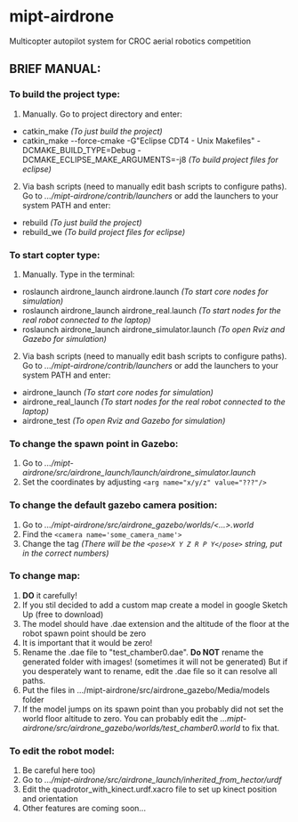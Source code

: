 mipt-airdrone
=============

Multicopter autopilot system for CROC aerial robotics competition

## BRIEF MANUAL:

### To build the project type:
1. Manually. Go to project directory and enter:
  - catkin_make                                          *(To just build the project)*
  - catkin_make --force-cmake -G"Eclipse CDT4 - Unix Makefiles" -DCMAKE_BUILD_TYPE=Debug -DCMAKE_ECLIPSE_MAKE_ARGUMENTS=-j8 *(To build project files for eclipse)*

2. Via bash scripts (need to manually edit bash scripts to configure paths). Go to *.../mipt-airdrone/contrib/launchers* or add the launchers to your system PATH and enter:
  - rebuild                                              *(To just build the project)*
  - rebuild_we                                           *(To build project files for eclipse)*

### To start copter type:
1. Manually. Type in the terminal:
  - roslaunch airdrone_launch airdrone.launch            *(To start core nodes for simulation)*
  - roslaunch airdrone_launch airdrone_real.launch       *(To start nodes for the real robot connected to the laptop)*
  - roslaunch airdrone_launch airdrone_simulator.launch  *(To open Rviz and Gazebo for simulation)*

2. Via bash scripts (need to manually edit bash scripts to configure paths). Go to *.../mipt-airdrone/contrib/launchers* or add the launchers to your system PATH and enter:
  - airdrone_launch                                      *(To start core nodes for simulation)*
  - airdrone_real_launch                                 *(To start nodes for the real robot connected to the laptop)*
  - airdrone_test                                        *(To open Rviz and Gazebo for simulation)*

### To change the spawn point in Gazebo:
 1. Go to *.../mipt-airdrone/src/airdrone_launch/launch/airdrone_simulator.launch*
 2. Set the coordinates by adjusting `<arg name="x/y/z" value="???"/>`

### To change the default gazebo camera position:
 1. Go to *.../mipt-airdrone/src/airdrone_gazebo/worlds/<...>.world*
 2. Find the `<camera name='some_camera_name'>`
 3. Change the <pose> tag 				*(There will be the `<pose>X Y Z R P Y</pose>` string, put in the correct numbers)*

### To change map:
 1. **DO** it carefully!
 2. If you stil decided to add a custom map create a model in google Sketch Up (free to download)
 3. The model should have .dae extension and the altitude of the floor at the robot spawn point should be zero
 4. It is important that it would be zero!
 5. Rename the .dae file to "test_chamber0.dae". **Do NOT** rename the generated folder with images! (sometimes it will not be generated) But if you desperately want to rename, edit the .dae file so it can resolve all paths.
 6. Put the files in .../mipt-airdrone/src/airdrone_gazebo/Media/models folder
 7. If the model jumps on its spawn point than you probably did not set the world floor altitude to zero. You can probably edit the *...mipt-airdrone/src/airdrone_gazebo/worlds/test_chamber0.world* to fix that.

### To edit the robot model:
 1. Be careful here too)
 2. Go to *.../mipt-airdrone/src/airdrone_launch/inherited_from_hector/urdf*
 3. Edit the quadrotor_with_kinect.urdf.xacro file to set up kinect position and orientation
 4. Other features are coming soon...



